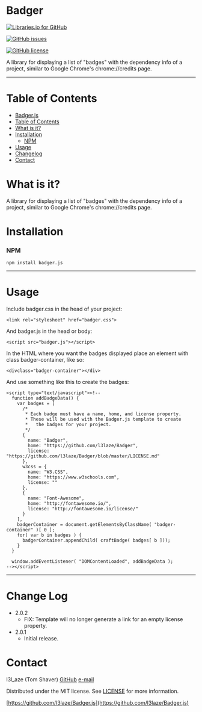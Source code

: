 Badger
======

  [![Libraries.io for GitHub](https://img.shields.io/librariesio/github/l3laze/Badger.js.svg)]()

  [![GitHub issues](https://img.shields.io/github/issues/l3laze/Badger.js.svg)](https://github.com/l3laze/Badger.js/issues)

  [![GitHub license](https://img.shields.io/badge/license-MIT-blue.svg)](https://raw.githubusercontent.com/l3laze/Badger.js/master/LICENSE.md)

  A library for displaying a list of "badges"
  with the dependency info of a project, similar
  to Google Chrome's chrome://credits page.

  ----

  Table of Contents
  =================


  * [Badger.js](#badger)
  * [Table of Contents](#table-of-contents)
  * [What is it?](#what-is-it)
  * [Installation](#installation)
    * [NPM](#npm)
  * [Usage](#usage)
  * [Changelog](#change-log)
  * [Contact](#contact)


  What is it?
  ==========

  A library for displaying a list of "badges"
  with the dependency info of a project, similar
  to Google Chrome's chrome://credits page.

  Installation
  ============

  ### NPM

    npm install badger.js

  ----

  Usage
  =====

  Include badger.css in the head of your project:

    <link rel="stylesheet" href="badger.css">


  And badger.js in the head or body:

    <script src="badger.js"></script>


  In the HTML where you want the badges displayed place an element with class badger-container, like so:

    <divclass="badger-container"></div>

  And use something like this to create the badges:

    <script type="text/javascript"><!--
      function addBadgeData() {
        var badges = [
          /*
           * Each badge must have a name, home, and license property.
           * These will be used with the Badger.js template to create
           *   the badges for your project.
           */
          {
            name: "Badger",
            home: "https://github.com/l3laze/Badger",
            license: "https://github.com/l3laze/Badger/blob/master/LICENSE.md"
          },
          w3css = {
            name: "W3.CSS",
            home: "https://www.w3schools.com",
            license: ""
          },
          {
            name: "Font-Awesome",
            home: "http://fontawesome.io/",
            license: "http://fontawesome.io/license/"
          }
        ],
        badgerContainer = document.getElementsByClassName( "badger-container" )[ 0 ];
        for( var b in badges ) {
          badgerContainer.appendChild( craftBadge( badges[ b ]));
        }
      }

      window.addEventListener( "DOMContentLoaded", addBadgeData );
    --></script>

  ----

  Change Log
  ==========
  * 2.0.2
    * FIX: Template will no longer generate a link for an empty license property.
  * 2.0.1
    * Initial release.

  Contact
  =======

  l3l_aze (Tom Shaver)
  [GitHub](https://github.com/l3laze) [e-mail](mailto:l3l_aze@yahoo.com)

  Distributed under the MIT license. See [LICENSE](https://github.com/l3laze/Badger.js/blob/master/LICENSE.md) for more information.

  [https://github.com/l3laze/Badger.js](https://github.com/l3laze/Badger.js)
